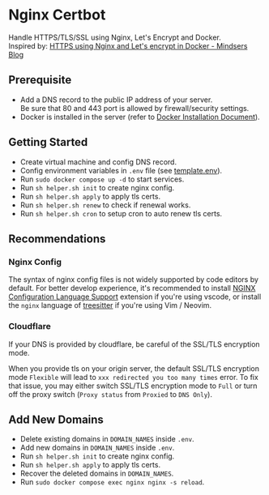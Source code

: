 # Nginx Certbot

Handle HTTPS/TLS/SSL using Nginx, Let's Encrypt and Docker.\
Inspired by:
[HTTPS using Nginx and Let's encrypt in Docker - Mindsers Blog](https://mindsers.blog/post/https-using-nginx-certbot-docker/)

## Prerequisite

- Add a DNS record to the public IP address of your server.\
  Be sure that 80 and 443 port is allowed by firewall/security settings.
- Docker is installed in the server (refer to [Docker Installation Document](https://docs.docker.com/engine/install/)).

## Getting Started

- Create virtual machine and config DNS record.
- Config environment variables in `.env` file (see [template.env](./template.env)).
- Run `sudo docker compose up -d` to start services.
- Run `sh helper.sh init` to create nginx config.
- Run `sh helper.sh apply` to apply tls certs.
- Run `sh helper.sh renew` to check if renewal works.
- Run `sh helper.sh cron` to setup cron to auto renew tls certs.

## Recommendations

### Nginx Config

The syntax of nginx config files is not widely supported by code editors by
default. For better develop experience, it's recommended to install [NGINX
Configuration Language Support](https://marketplace.visualstudio.com/items?itemName=ahmadalli.vscode-nginx-conf)
extension if you're using vscode, or install the `nginx` language of
[treesitter](https://github.com/nvim-treesitter/nvim-treesitter)
if you're using Vim / Neovim.

### Cloudflare

If your DNS is provided by cloudflare, be careful of the SSL/TLS encryption mode.

When you provide tls on your origin server, the default SSL/TLS encryption mode
`Flexible` will lead to `xxx redirected you too many times` error. To fix that
issue, you may either switch SSL/TLS encryption mode to `Full` or turn off the
proxy switch (`Proxy status` from `Proxied` to `DNS Only`).

## Add New Domains

- Delete existing domains in `DOMAIN_NAMES` inside `.env`.
- Add new domains in `DOMAIN_NAMES` inside `.env`.
- Run `sh helper.sh init` to create nginx config.
- Run `sh helper.sh apply` to apply tls certs.
- Recover the deleted domains in `DOMAIN_NAMES`.
- Run `sudo docker compose exec nginx nginx -s reload`.
